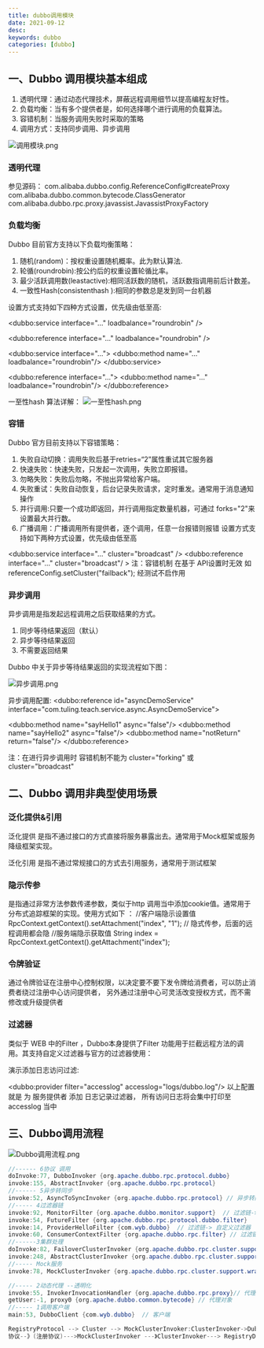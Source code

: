 ```yaml
---
title: dubbo调用模块
date: 2021-09-12
desc:
keywords: dubbo
categories: [dubbo]
---
```

## 一、Dubbo 调用模块基本组成

1.	透明代理：通过动态代理技术，屏蔽远程调用细节以提高编程友好性。
2.	负载均衡：当有多个提供者是，如何选择哪个进行调用的负载算法。
3.	容错机制：当服务调用失败时采取的策略
4.	调用方式：支持同步调用、异步调用

![调用模块.png](调用模块.png)

### 透明代理

参见源码：
com.alibaba.dubbo.config.ReferenceConfig#createProxy
com.alibaba.dubbo.common.bytecode.ClassGenerator
com.alibaba.dubbo.rpc.proxy.javassist.JavassistProxyFactory


### 负载均衡
Dubbo 目前官方支持以下负载均衡策略：
1.	随机(random)：按权重设置随机概率。此为默认算法.
2.	轮循(roundrobin):按公约后的权重设置轮循比率。
3.	最少活跃调用数(leastactive):相同活跃数的随机，活跃数指调用前后计数差。
4.	一致性Hash(consistenthash ):相同的参数总是发到同一台机器
      
设置方式支持如下四种方式设置，优先级由低至高:

<!-- 服务端级别-->
<dubbo:service interface="..." loadbalance="roundrobin" />
<!-- 客户端级别-->
<dubbo:reference interface="..." loadbalance="roundrobin" />
<!-- 服务端方法级别-->
<dubbo:service interface="...">
    <dubbo:method name="..." loadbalance="roundrobin"/>
</dubbo:service>
<!-- 客户端方法级别-->
<dubbo:reference interface="...">
    <dubbo:method name="..." loadbalance="roundrobin"/>
</dubbo:reference>

一至性hash 算法详解：
![一至性hash.png](一至性hash.png)

### 容错
Dubbo 官方目前支持以下容错策略：

1.	失败自动切换：调用失败后基于retries=“2”属性重试其它服务器
2.	快速失败：快速失败，只发起一次调用，失败立即报错。
3.	勿略失败：失败后勿略，不抛出异常给客户端。
4.	失败重试：失败自动恢复，后台记录失败请求，定时重发。通常用于消息通知操作
5.	并行调用:只要一个成功即返回，并行调用指定数量机器，可通过 forks="2"来设置最大并行数。
6.	广播调用：广播调用所有提供者，逐个调用，任意一台报错则报错 设置方式支持如下两种方式设置，优先级由低至高
<!--
Failover 失败自动切换 retries="1" 切换次数
Failfast 快速失败
Failsafe 勿略失败
Failback 失败重试，5秒后仅重试一次
Forking 并行调用 forks="2" 最大并行数
Broadcast 广播调用
-->
<dubbo:service interface="..." cluster="broadcast" />
<dubbo:reference interface="..." cluster="broadcast"/ >
注：容错机制 在基于 API设置时无效 如 referenceConfig.setCluster("failback"); 经测试不启作用 

### 异步调用
异步调用是指发起远程调用之后获取结果的方式。
1.	同步等待结果返回（默认）
2.	异步等待结果返回
3.	不需要返回结果

Dubbo 中关于异步等待结果返回的实现流程如下图：

![异步调用.png](source/uploads/dubbo/异步调用.png)

异步调用配置:
<dubbo:reference id="asyncDemoService"
interface="com.tuling.teach.service.async.AsyncDemoService">
<!-- 异步调async：true 异步调用 false 同步调用-->
<dubbo:method name="sayHello1" async="false"/>
<dubbo:method name="sayHello2" async="false"/>
<dubbo:method name="notReturn" return="false"/>
</dubbo:reference>

注：在进行异步调用时 容错机制不能为  cluster="forking" 或  cluster="broadcast"

## 二、Dubbo 调用非典型使用场景

### 泛化提供&引用

泛化提供
是指不通过接口的方式直接将服务暴露出去。通常用于Mock框架或服务降级框架实现。

泛化引用
是指不通过常规接口的方式去引用服务，通常用于测试框架

### 隐示传参
是指通过非常方法参数传递参数，类似于http 调用当中添加cookie值。通常用于分布式追踪框架的实现。使用方式如下 ：
//客户端隐示设置值
RpcContext.getContext().setAttachment("index", "1"); // 隐式传参，后面的远程调用都会隐
//服务端隐示获取值
String index = RpcContext.getContext().getAttachment("index");

### 令牌验证
通过令牌验证在注册中心控制权限，以决定要不要下发令牌给消费者，可以防止消费者绕过注册中心访问提供者，
另外通过注册中心可灵活改变授权方式，而不需修改或升级提供者

### 过滤器
类似于 WEB 中的Filter ，Dubbo本身提供了Filter 功能用于拦截远程方法的调用。其支持自定义过滤器与官方的过滤器使用：

演示添加日志访问过滤:

<dubbo:provider filter="accesslog" accesslog="logs/dubbo.log"/>
以上配置 就是 为 服务提供者 添加 日志记录过滤器， 所有访问日志将会集中打印至 accesslog 当中

## 三、Dubbo调用流程

![Dubbo调用流程.png](source/_posts/分布式框架专题/dubbo/Dubbo调用流程.png)

```java
//------ 6协议 调用
doInvoke:77, DubboInvoker {org.apache.dubbo.rpc.protocol.dubbo}
invoke:155, AbstractInvoker {org.apache.dubbo.rpc.protocol}
//------ 5异步转同步
invoke:52, AsyncToSyncInvoker {org.apache.dubbo.rpc.protocol} // 异步转同步 ,返回结果之前进行阻塞调用线程
//----- 4过滤器链
invoke:92, MonitorFilter {org.apache.dubbo.monitor.support}  // 过滤链-> 监控器
invoke:54, FutureFilter {org.apache.dubbo.rpc.protocol.dubbo.filter}    //过滤链-> 回调参数
invoke:14, ProviderHelloFilter {com.wyb.dubbo}  // 过滤链-> 自定义过滤器
invoke:60, ConsumerContextFilter {org.apache.dubbo.rpc.filter} // 过滤链-> 消费者环境初始化
//------3集群处理
doInvoke:82, FailoverClusterInvoker {org.apache.dubbo.rpc.cluster.support} // 集服-失败重试
invoke:248, AbstractClusterInvoker {org.apache.dubbo.rpc.cluster.support} //
//----- Mock服务
invoke:78, MockClusterInvoker {org.apache.dubbo.rpc.cluster.support.wrapper} // mock 服务

//----- 2动态代理 --透明化
invoke:55, InvokerInvocationHandler {org.apache.dubbo.rpc.proxy}// 代理的中间接口
getUser:-1, proxy0 {org.apache.dubbo.common.bytecode} // 代理对象
//----- 1调用客户端
main:53, DubboClient {com.wyb.dubbo}  // 客户端

RegistryProtocol --> Cluster --> MockClusterInvoker:ClusterInvoker->DubboProtocol->FilterChain:AsyncToSyncInvoker:DubboInvoker
协议--》(注册协议)--->MockClusterInvoker ---》ClusterInvoker---> RegistryDirectory --->(DubboProtcol)->FilterChain-->DubboInvoker

```
